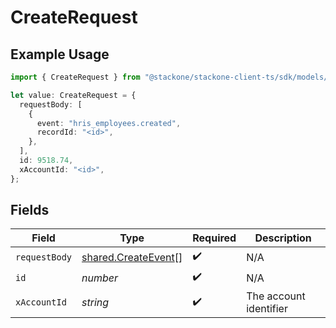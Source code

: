 # CreateRequest

## Example Usage

```typescript
import { CreateRequest } from "@stackone/stackone-client-ts/sdk/models/operations";

let value: CreateRequest = {
  requestBody: [
    {
      event: "hris_employees.created",
      recordId: "<id>",
    },
  ],
  id: 9518.74,
  xAccountId: "<id>",
};
```

## Fields

| Field                                                             | Type                                                              | Required                                                          | Description                                                       |
| ----------------------------------------------------------------- | ----------------------------------------------------------------- | ----------------------------------------------------------------- | ----------------------------------------------------------------- |
| `requestBody`                                                     | [shared.CreateEvent](../../../sdk/models/shared/createevent.md)[] | :heavy_check_mark:                                                | N/A                                                               |
| `id`                                                              | *number*                                                          | :heavy_check_mark:                                                | N/A                                                               |
| `xAccountId`                                                      | *string*                                                          | :heavy_check_mark:                                                | The account identifier                                            |